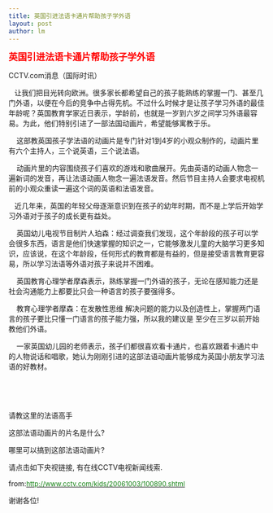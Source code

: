 ```yaml
---
title: 英国引进法语卡通片帮助孩子学外语 
layout: post
author: lm
---
```

<p><font size="4" style="font-size: 18px" color="#ff0000"><strong>英国引进法语卡通片帮助孩子学外语</strong></font></p>
<p>CCTV.com消息（国际时讯）</p>
<p>   让我们把目光转向欧洲。很多家长都希望自己的孩子能熟练的掌握一门、甚至几门外语，以便在今后的竞争中占得先机。不过什么时候才是让孩子学习外语的最佳年龄呢？英国教育学家近日表示，学龄前，也就是一岁到六岁之间学习外语最容易。为此，他们特别引进了一部法国动画片，希望能够寓教于乐。</p>
<p>    这部教英国孩子学法语的动画片是专门针对1到4岁的小观众制作的，动画片里有六个主持人，三个说英语，三个说法语。</p>
<p>    动画片里的内容围绕孩子们喜欢的游戏和歌曲展开。先由英语的动画人物念一遍新词的发音，再让法语动画人物念一遍法语发音。然后节目主持人会要求电视机前的小观众重读一遍这个词的英语和法语发音。</p>
<p>   近几年来，英国的年轻父母逐渐意识到在孩子的幼年时期，而不是上学后开始学习外语对于孩子的成长更有益处。</p>
<p>    英国幼儿电视节目制片人珀森：经过调查我们发现，这个年龄段的孩子可以学会很多东西，语言是他们快速掌握的知识之一，它能够激发儿童的大脑学习更多知识，应该说，在这个年龄段，任何形式的教育都是有益的，但是接受语言教育更容易，所以学习法语等外语对孩子来说并不困难。</p>
<p>    英国教育心理学者摩森表示，熟练掌握一门外语的孩子，无论在感知能力还是社会沟通能力上都要比只会一种语言的孩子要强得多。</p>
<p>    教育心理学者摩森：在发散性思维 解决问题的能力以及创造性上，掌握两门语言的孩子要比只懂一门语言的孩子能力强，所以我的建议是 至少在三岁以前开始教他们外语。</p>
<p>    一家英国幼儿园的老师表示，孩子们都很喜欢看卡通片，也喜欢跟着卡通片中的人物说话和唱歌，她认为刚刚引进的这部法语动画片能够成为英国小朋友学习法语的好教材。</p>
<p>&#160;</p>
<p>&#160;</p>
<p>请教这里的法语高手</p>
<p>这部法语动画片的片名是什么? </p>
<p>哪里可以搞到这部法语动画片?</p>
<p>请点击如下央视链接, 有在线CCTV电视新闻线索.</p>
<p>from:<a href="http://www.cctv.com/kids/20061003/100890.shtml"><font size="2" color="#138113">http://www.cctv.com/kids/20061003/100890.shtml</font></a></p>
<p>谢谢各位!</p>
